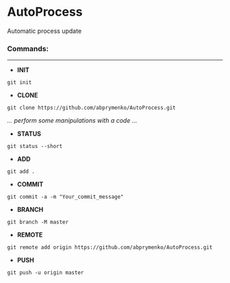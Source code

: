 # AutoProcess

Automatic process update
 
### Commands:
-------

* **INIT**

```
git init
```

* **CLONE**

```
git clone https://github.com/abprymenko/AutoProcess.git
```


_... perform some manipulations with a code ..._


* **STATUS**

```
git status --short
```

* **ADD**

```
git add .
```

* **COMMIT**
```
git commit -a -m "Your_commit_message"
```

* **BRANCH**
```
git branch -M master
```

* **REMOTE**
```
git remote add origin https://github.com/abprymenko/AutoProcess.git
```

* **PUSH**
```
git push -u origin master
```
